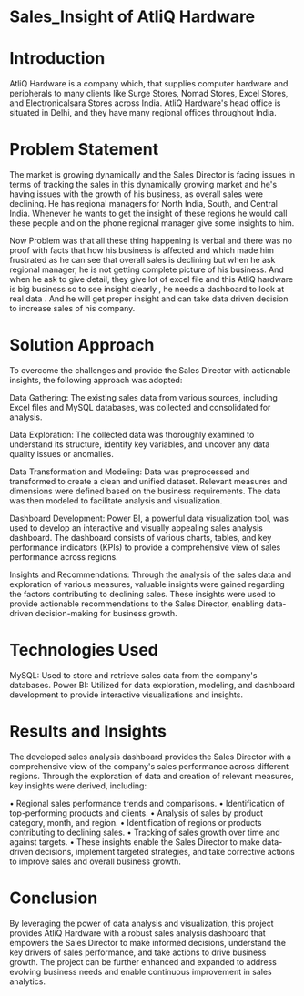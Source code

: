 # Sales_Insight of AtliQ Hardware
# Introduction
AtliQ Hardware is a company which, that supplies computer hardware and peripherals to many clients like Surge Stores, Nomad Stores, Excel Stores, and Electronicalsara Stores across India. AtliQ Hardware's head office is situated in Delhi, and they have many regional offices throughout India.

# Problem Statement
The market is growing dynamically and the Sales Director is facing issues in terms of tracking the sales in this dynamically growing market and he's having issues with the growth of his business, as overall sales were declining. He has regional managers for North India, South, and Central India. Whenever he wants to get the insight of these regions he would call these people and on the phone regional manager give some insights to him.

Now Problem was that all these thing happening is verbal and there was no proof with facts that how his business is affected and which made him frustrated as he can see that overall sales is declining but when he ask regional manager, he is not getting complete picture of his business. And when he ask to give detail, they give lot of excel file and this AtliQ hardware is big business so to see insight clearly , he needs a dashboard to look at real data . And he will get proper insight and can take data driven decision to increase sales of his company.

# Solution Approach
To overcome the challenges and provide the Sales Director with actionable insights, the following approach was adopted:

Data Gathering: The existing sales data from various sources, including Excel files and MySQL databases, was collected and consolidated for analysis.

Data Exploration: The collected data was thoroughly examined to understand its structure, identify key variables, and uncover any data quality issues or anomalies.

Data Transformation and Modeling: Data was preprocessed and transformed to create a clean and unified dataset. Relevant measures and dimensions were defined based on the business requirements. The data was then modeled to facilitate analysis and visualization.

Dashboard Development: Power BI, a powerful data visualization tool, was used to develop an interactive and visually appealing sales analysis dashboard. The dashboard consists of various charts, tables, and key performance indicators (KPIs) to provide a comprehensive view of sales performance across regions.

Insights and Recommendations: Through the analysis of the sales data and exploration of various measures, valuable insights were gained regarding the factors contributing to declining sales. These insights were used to provide actionable recommendations to the Sales Director, enabling data-driven decision-making for business growth.

# Technologies Used
MySQL: Used to store and retrieve sales data from the company's databases. Power BI: Utilized for data exploration, modeling, and dashboard development to provide interactive visualizations and insights.

# Results and Insights
The developed sales analysis dashboard provides the Sales Director with a comprehensive view of the company's sales performance across different regions. Through the exploration of data and creation of relevant measures, key insights were derived, including:

• Regional sales performance trends and comparisons. 
• Identification of top-performing products and clients.
• Analysis of sales by product category, month, and region.
• Identification of regions or products contributing to declining sales. 
• Tracking of sales growth over time and against targets.
• These insights enable the Sales Director to make data-driven decisions, implement targeted strategies, and take corrective actions to improve sales and overall business growth.

# Conclusion
By leveraging the power of data analysis and visualization, this project provides AtliQ Hardware with a robust sales analysis dashboard that empowers the Sales Director to make informed decisions, understand the key drivers of sales performance, and take actions to drive business growth. The project can be further enhanced and expanded to address evolving business needs and enable continuous improvement in sales analytics.
